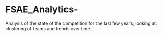 # FSAE_Analytics-
Analysis of the state of the competition for the last few years, looking at: clustering of teams and trends over time. 
